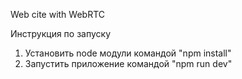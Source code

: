 Web cite with WebRTC

Инструкция по запуску

1) Установить node модули командой "npm install"
2) Запустить приложение командой "npm run dev"